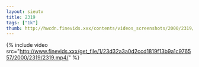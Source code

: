 ```yaml
--- 
layout: sieutv
title: 2319
tags: ["1k"]
thumb: http://hwcdn.finevids.xxx/contents/videos_screenshots/2000/2319/preview.mp4.jpg
---
```

{% include video src="http://www.finevids.xxx/get_file/1/23d32a3a0d2ccd1819f13b9a1c976557/2000/2319/2319.mp4/" %} 
